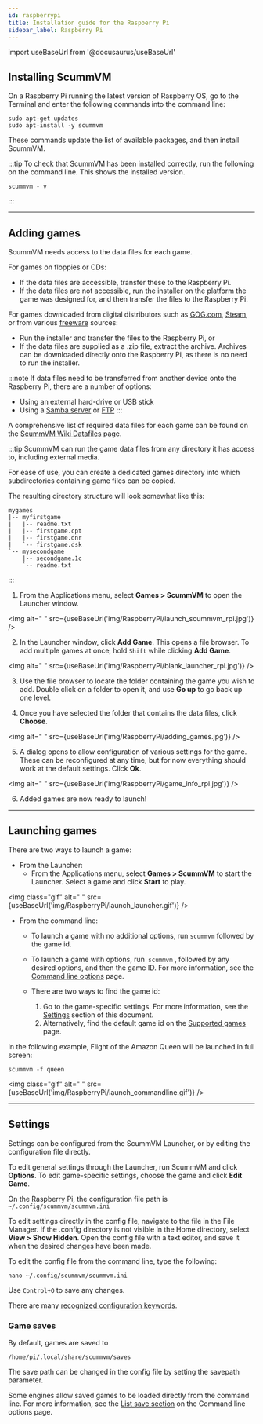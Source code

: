 ```yaml
---
id: raspberrypi
title: Installation guide for the Raspberry Pi
sidebar_label: Raspberry Pi
---
```


import useBaseUrl from '@docusaurus/useBaseUrl'

## Installing ScummVM

On a Raspberry Pi running the latest version of Raspberry OS, go to the Terminal and enter the following commands into the command line:
```
sudo apt-get updates
sudo apt-install -y scummvm
```
These commands update the list of available packages, and then install ScummVM.

:::tip
To check that ScummVM has been installed correctly, run the following on the command line. This shows the installed version. 
```
scummvm - v
```
:::

---
## Adding games

ScummVM needs access to the data files for each game.

For games on floppies or CDs:
- If the data files are accessible, transfer these to the Raspberry Pi. 
- If the data files are not accessible, run the installer on the platform the game was designed for, and then transfer the files to the Raspberry Pi.

For games downloaded from digital distributors such as [GOG.com](gog.com), [Steam](https://store.steampowered.com), or from various [freeware](https://wiki.scummvm.org/index.php?title=Where_to_get_the_games#Freeware_Games) sources:
- Run the installer and transfer the files to the Raspberry Pi, or
- If the data files are supplied as a .zip file, extract the archive. Archives can be downloaded directly onto the Raspberry Pi, as there is no need to run the installer. 

:::note
If data files need to be transferred from another device onto the Raspberry Pi, there are a number of options:
- Using an external hard-drive or USB stick
- Using a [Samba server](https://pimylifeup.com/raspberry-pi-samba/) or  [FTP](https://www.raspberrypi.org/documentation/remote-access/ftp.md)
:::

A comprehensive list of required data files for each game can be found on the [ScummVM Wiki Datafiles](https://wiki.scummvm.org/index.php?title=Datafiles) page.


:::tip
ScummVM can run the game data files from any directory it has access to, including external media. 

For ease of use, you can create a dedicated games directory into which subdirectories containing game files can be copied. 

The resulting directory structure will look somewhat like this:

````
mygames
|-- myfirstgame
|   |-- readme.txt
|   |-- firstgame.cpt
|   |-- firstgame.dnr
|   `-- firstgame.dsk
`-- mysecondgame
    |-- secondgame.1c
    `-- readme.txt
````
::: 


1. From the Applications menu, select **Games&nbsp;>&nbsp;ScummVM** to open the Launcher window.

<img
  alt=" "
  src={useBaseUrl('img/RaspberryPi/launch_scummvm_rpi.jpg')}
/>

2. In the Launcher window, click **Add Game**. This opens a file browser. To add multiple games at once, hold ```Shift``` while clicking **Add Game**.

<img
  alt=" "
  src={useBaseUrl('img/RaspberryPi/blank_launcher_rpi.jpg')}
/>

3. Use the file browser to locate the folder containing the game you wish to add. Double click on a folder to open it, and use **Go up** to go back up one level. 


4. Once you have selected the folder that contains the data files, click **Choose**. 

<img
  alt=" "
  src={useBaseUrl('img/RaspberryPi/adding_games.jpg')}
/>

5.  A dialog opens to allow configuration of various settings for the game. These can be reconfigured at any time, but for now everything should work at the default settings. Click **Ok**. 

<img
  alt=" "
  src={useBaseUrl('img/RaspberryPi/game_info_rpi.jpg')}
/>

6. Added games are now ready to launch!

---

## Launching games

There are two ways to launch a game:

- From the Launcher: 
	-	From the Applications menu, select **Games&nbsp;>&nbsp;ScummVM** to start the Launcher. Select a game and click **Start** to play. 

<img
  class="gif" 
  alt=" "
  src={useBaseUrl('img/RaspberryPi/launch_launcher.gif')}
/>

- From the command line: 
  * To launch a game with no additional options, run ```scummvm``` followed by the game id.   
  * To launch a game with options, run``` scummvm``` , followed by any desired options, and then the game ID. For more information, see the [Command line options](/advanced/command_line) page.

  * There are two ways to find the game id:
     1. Go to the game-specific settings. For more information, see the [Settings](#config) section of this document. 
     2. Alternatively, find the default game id on the [Supported games](/about/supported_games) page. 
 

In the following example, Flight of the Amazon Queen will be launched in full screen:

```
scummvm -f queen
```

<img
  class="gif" 
  alt=" "
  src={useBaseUrl('img/RaspberryPi/launch_commandline.gif')}
/>

---

## Settings <a id="config"></a>

Settings can be configured from the ScummVM Launcher, or by editing the configuration file directly. 

To edit general settings through the Launcher, run ScummVM and click **Options**. To edit game-specific settings, choose the game and click **Edit Game**.

On the Raspberry Pi, the configuration file path is ```~/.config/scummvm/scummvm.ini```

To edit settings directly in the config file, navigate to the file in the File Manager. If the .config directory is not visible in the Home directory, select **View&nbsp;>&nbsp;Show Hidden**. Open the config file with a text editor, and save it when the desired changes have been made. 

To edit the config file from the command line, type the following:
````
nano ~/.config/scummvm/scummvm.ini 
````
Use ```Control+O``` to save any changes. 

There are many [recognized configuration keywords](configuration.md).

### Game saves

By default, games are saved to
````
/home/pi/.local/share/scummvm/saves
````

The save path can be changed in the config file by setting the savepath parameter.

Some engines allow saved games to be loaded directly from the command line. For more information, see the [List save section](/advanced/command_line#list_save) on the Command line options page. 